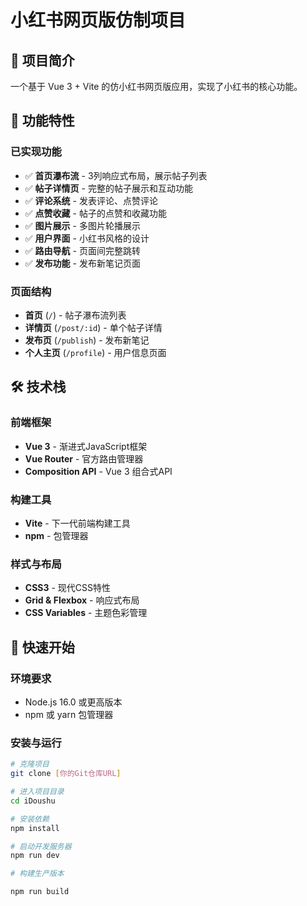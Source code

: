 ﻿# 小红书网页版仿制项目

## 📖 项目简介
一个基于 Vue 3 + Vite 的仿小红书网页版应用，实现了小红书的核心功能。

## 🎯 功能特性

### 已实现功能
- ✅ **首页瀑布流** - 3列响应式布局，展示帖子列表
- ✅ **帖子详情页** - 完整的帖子展示和互动功能
- ✅ **评论系统** - 发表评论、点赞评论
- ✅ **点赞收藏** - 帖子的点赞和收藏功能
- ✅ **图片展示** - 多图片轮播展示
- ✅ **用户界面** - 小红书风格的设计
- ✅ **路由导航** - 页面间完整跳转
- ✅ **发布功能** - 发布新笔记页面

### 页面结构
- **首页** (`/`) - 帖子瀑布流列表
- **详情页** (`/post/:id`) - 单个帖子详情
- **发布页** (`/publish`) - 发布新笔记
- **个人主页** (`/profile`) - 用户信息页面

## 🛠️ 技术栈

### 前端框架
- **Vue 3** - 渐进式JavaScript框架
- **Vue Router** - 官方路由管理器
- **Composition API** - Vue 3 组合式API

### 构建工具
- **Vite** - 下一代前端构建工具
- **npm** - 包管理器

### 样式与布局
- **CSS3** - 现代CSS特性
- **Grid & Flexbox** - 响应式布局
- **CSS Variables** - 主题色彩管理

## 🚀 快速开始

### 环境要求
- Node.js 16.0 或更高版本
- npm 或 yarn 包管理器

### 安装与运行
```bash
# 克隆项目
git clone [你的Git仓库URL]

# 进入项目目录
cd iDoushu

# 安装依赖
npm install

# 启动开发服务器
npm run dev

# 构建生产版本

npm run build
